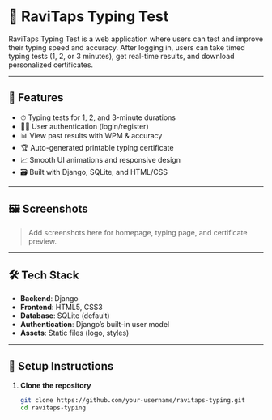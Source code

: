 # 🧠 RaviTaps Typing Test

RaviTaps Typing Test is a web application where users can test and improve their typing speed and accuracy. After logging in, users can take timed typing tests (1, 2, or 3 minutes), get real-time results, and download personalized certificates.

---

## 🚀 Features

- ⏱ Typing tests for 1, 2, and 3-minute durations
- 🧑‍💻 User authentication (login/register)
- 📊 View past results with WPM & accuracy
- 🏆 Auto-generated printable typing certificate
- 📈 Smooth UI animations and responsive design
- 🗃 Built with Django, SQLite, and HTML/CSS

---

## 🖼️ Screenshots

> Add screenshots here for homepage, typing page, and certificate preview.

---

## 🛠️ Tech Stack

- **Backend**: Django
- **Frontend**: HTML5, CSS3
- **Database**: SQLite (default)
- **Authentication**: Django’s built-in user model
- **Assets**: Static files (logo, styles)

---

## 🔧 Setup Instructions

1. **Clone the repository**

   ```bash
   git clone https://github.com/your-username/ravitaps-typing.git
   cd ravitaps-typing
